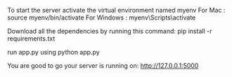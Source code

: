 To start the server activate the virtual environment named myenv
For Mac     : source myenv/bin/activate
For Windows : myenv\Scripts\activate

Download all the dependencies by running this command:
pip install -r requirements.txt

run app.py using
python app.py

You are good to go your server is running on:
http://127.0.0.1:5000



